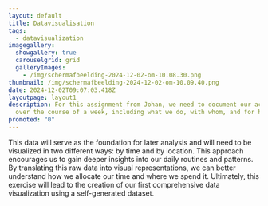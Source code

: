 ```yaml
---
layout: default
title: Datavisualisation
tags:
  - datavisualization
imagegallery:
  showgallery: true
  carouselgrid: grid
  galleryImages:
    - /img/scherm­afbeelding-2024-12-02-om-10.08.30.png
thumbnail: /img/scherm­afbeelding-2024-12-02-om-10.09.40.png
date: 2024-12-02T09:07:03.418Z
layoutpage: layout1
description: For this assignment from Johan, we need to document our activities
  over the course of a week, including what we do, with whom, and for how long.
promoted: "0"
---
```

This data will serve as the foundation for later analysis and will need to be visualized in two different ways: by time and by location. This approach encourages us to gain deeper insights into our daily routines and patterns. By translating this raw data into visual representations, we can better understand how we allocate our time and where we spend it. Ultimately, this exercise will lead to the creation of our first comprehensive data visualization using a self-generated dataset.